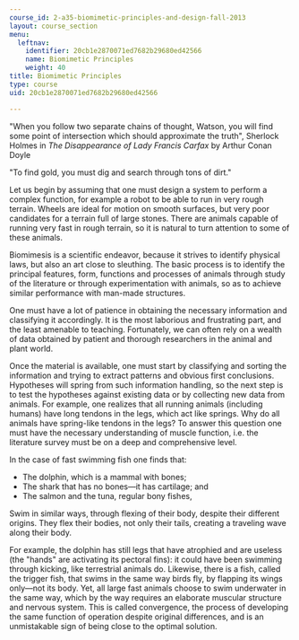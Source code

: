 ```yaml
---
course_id: 2-a35-biomimetic-principles-and-design-fall-2013
layout: course_section
menu:
  leftnav:
    identifier: 20cb1e2870071ed7682b29680ed42566
    name: Biomimetic Principles
    weight: 40
title: Biomimetic Principles
type: course
uid: 20cb1e2870071ed7682b29680ed42566

---
```


"When you follow two separate chains of thought, Watson, you will find some point of intersection which should approximate the truth", Sherlock Holmes in _The Disappearance of Lady Francis Carfax_ by Arthur Conan Doyle

"To find gold, you must dig and search through tons of dirt."

Let us begin by assuming that one must design a system to perform a complex function, for example a robot to be able to run in very rough terrain. Wheels are ideal for motion on smooth surfaces, but very poor candidates for a terrain full of large stones. There are animals capable of running very fast in rough terrain, so it is natural to turn attention to some of these animals.

Biomimesis is a scientific endeavor, because it strives to identify physical laws, but also an art close to sleuthing. The basic process is to identify the principal features, form, functions and processes of animals through study of the literature or through experimentation with animals, so as to achieve similar performance with man-made structures.

One must have a lot of patience in obtaining the necessary information and classifying it accordingly. It is the most laborious and frustrating part, and the least amenable to teaching. Fortunately, we can often rely on a wealth of data obtained by patient and thorough researchers in the animal and plant world.

Once the material is available, one must start by classifying and sorting the information and trying to extract patterns and obvious first conclusions. Hypotheses will spring from such information handling, so the next step is to test the hypotheses against existing data or by collecting new data from animals. For example, one realizes that all running animals (including humans) have long tendons in the legs, which act like springs. Why do all animals have spring-like tendons in the legs? To answer this question one must have the necessary understanding of muscle function, i.e. the literature survey must be on a deep and comprehensive level.

In the case of fast swimming fish one finds that:

*   The dolphin, which is a mammal with bones;
*   The shark that has no bones—it has cartilage; and
*   The salmon and the tuna, regular bony fishes,

Swim in similar ways, through flexing of their body, despite their different origins. They flex their bodies, not only their tails, creating a traveling wave along their body.

For example, the dolphin has still legs that have atrophied and are useless (the "hands" are activating its pectoral fins): it could have been swimming through kicking, like terrestrial animals do. Likewise, there is a fish, called the trigger fish, that swims in the same way birds fly, by flapping its wings only—not its body. Yet, all large fast animals choose to swim underwater in the same way, which by the way requires an elaborate muscular structure and nervous system. This is called convergence, the process of developing the same function of operation despite original differences, and is an unmistakable sign of being close to the optimal solution.